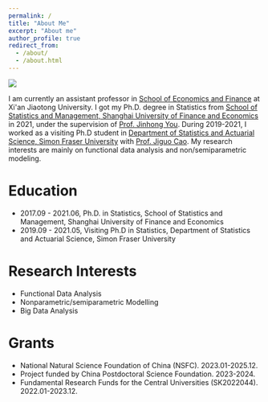 ```yaml
---
permalink: /
title: "About Me"
excerpt: "About me"
author_profile: true
redirect_from: 
  - /about/
  - /about.html
---
```


![](../images/webpage.jpeg)

I am currently an assistant professor in [School of Economics and Finance](http://sef.xjtu.edu.cn/index.htm) at Xi'an Jiaotong University. I got my Ph.D. degree in Statistics from [School of Statistics and Management, Shanghai University of Finance and Economics](http://www.xjtu.edu.cn/) in 2021, under the supervision of [Prof. Jinhong You](https://ssm.sufe.edu.cn/f7/82/c712a128898/page.htm). During 2019-2021, I worked as a visiting Ph.D student in [Department of Statistics and Actuarial Science, Simon Fraser University](https://www.sfu.ca/stat-actsci.html) with [Prof. Jiguo Cao](https://www.sfu.ca/science/stat/cao/). My research interests are mainly on functional data analysis and non/semiparametric modeling.


# Education

- 2017.09 - 2021.06, Ph.D. in Statistics, School of Statistics and Management, Shanghai University of Finance and Economics
- 2019.09 - 2021.05, Visiting Ph.D in Statistics, Department of Statistics and Actuarial Science, Simon Fraser University


# Research Interests

- Functional Data Analysis
- Nonparametric/semiparametric Modelling
- Big Data Analysis

# Grants


- National Natural Science Foundation of China (NSFC). 2023.01-2025.12.
- Project funded by China Postdoctoral Science Foundation. 2023-2024.
- Fundamental Research Funds for the Central Universities (SK2022044). 2022.01-2023.12.


